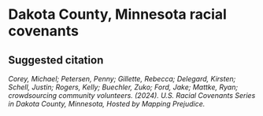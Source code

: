 # Dakota County, Minnesota racial covenants

## Suggested citation

*Corey, Michael; Petersen, Penny; Gillette, Rebecca; Delegard, Kirsten; Schell, Justin; Rogers, Kelly; Buechler, Zuko; Ford, Jake; Mattke, Ryan; crowdsourcing community volunteers. (2024). U.S. Racial Covenants Series in Dakota County, Minnesota, Hosted by Mapping Prejudice.*
